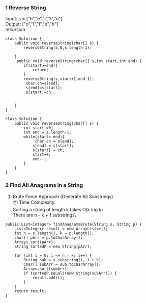 ### 1 Reverse String
Input: s = ["h","e","l","l","o"]\
Output: ["o","l","l","e","h"]\
recursion
```
class Solution {
    public void reverseString(char[] s) {
        reverseString(s,0,s.length-1);
        
    }
     public void reverseString(char[] s,int start,int end) {
        if(start>=end){
            return;
        }
        reverseString(s,start+1,end-1);
         char ch=s[end];
         s[end]=s[start];
         s[start]=ch;
         
        
    }
}
```
```
class Solution {
    public void reverseString(char[] s) {
        int start =0;
        int end = s.length-1;
        while(start< end){
             char ch = s[end];
            s[end] = s[start];
            s[start] = ch;
            start++;
            end--;
        }
    }
}
```
### 2 Find All Anagrams in a String
1. Brute Force Approach (Generate All Substrings)\
📦 Time Complexity:\
Sorting a string of length k takes O(k log k)\
There are n - k + 1 substrings\
```
public List<Integer> findAnagramsBrute(String s, String p) {
    List<Integer> result = new ArrayList<>();
    int n = s.length(), k = p.length();
    char[] pArr = p.toCharArray();
    Arrays.sort(pArr);
    String sortedP = new String(pArr);

    for (int i = 0; i <= n - k; i++) {
        String sub = s.substring(i, i + k);
        char[] subArr = sub.toCharArray();
        Arrays.sort(subArr);
        if (sortedP.equals(new String(subArr))) {
            result.add(i);
        }
    }
    return result;
}

```
